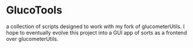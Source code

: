 # GlucoTools
a collection of scripts designed to work with
my fork of glucometerUtils. I hope to eventually evolve this project
into a GUI app of sorts as a frontend over glucometerUtils.


